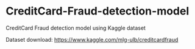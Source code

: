 # CreditCard-Fraud-detection-model
CreditCard Fraud detection model using Kaggle dataset

Dataset download: https://www.kaggle.com/mlg-ulb/creditcardfraud
